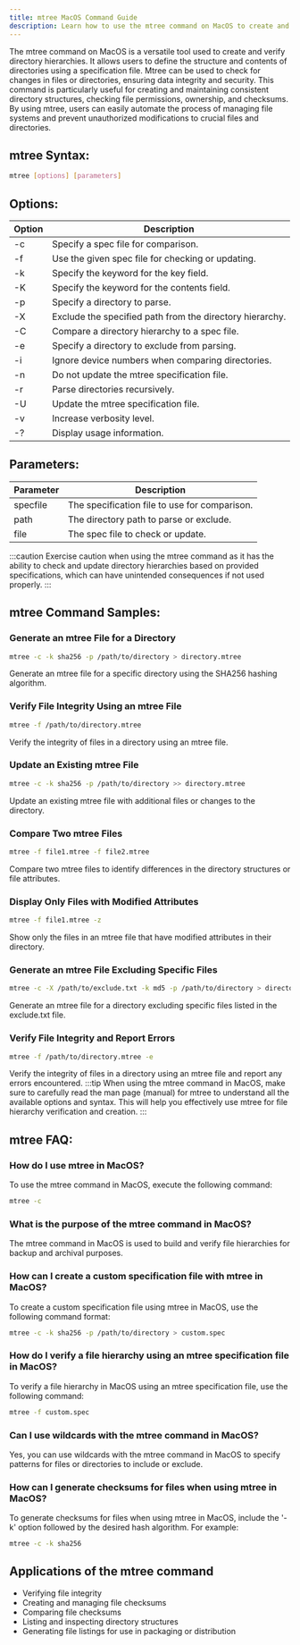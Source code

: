```yaml
---
title: mtree MacOS Command Guide
description: Learn how to use the mtree command on MacOS to create and verify directory hierarchies efficiently.
---
```


The mtree command on MacOS is a versatile tool used to create and verify directory hierarchies. It allows users to define the structure and contents of directories using a specification file. Mtree can be used to check for changes in files or directories, ensuring data integrity and security. This command is particularly useful for creating and maintaining consistent directory structures, checking file permissions, ownership, and checksums. By using mtree, users can easily automate the process of managing file systems and prevent unauthorized modifications to crucial files and directories.

## mtree Syntax:
```bash
mtree [options] [parameters]
```
## Options:
| Option | Description                     |
|--------|---------------------------------|
| -c     | Specify a spec file for comparison.                     |
| -f     | Use the given spec file for checking or updating.       |
| -k     | Specify the keyword for the key field.                  |
| -K     | Specify the keyword for the contents field.             |
| -p     | Specify a directory to parse.                           |
| -X     | Exclude the specified path from the directory hierarchy.|
| -C     | Compare a directory hierarchy to a spec file.           |
| -e     | Specify a directory to exclude from parsing.           |
| -i     | Ignore device numbers when comparing directories.       |
| -n     | Do not update the mtree specification file.             |
| -r     | Parse directories recursively.                          |
| -U     | Update the mtree specification file.                    |
| -v     | Increase verbosity level.                               |
| -?     | Display usage information.                              |

## Parameters:
| Parameter | Description                                     |
|-----------|-------------------------------------------------|
| specfile  | The specification file to use for comparison.    |
| path      | The directory path to parse or exclude.          |
| file      | The spec file to check or update.                |

:::caution
Exercise caution when using the mtree command as it has the ability to check and update directory hierarchies based on provided specifications, which can have unintended consequences if not used properly.
:::
## mtree Command Samples:
### Generate an mtree File for a Directory
```bash
mtree -c -k sha256 -p /path/to/directory > directory.mtree
```
Generate an mtree file for a specific directory using the SHA256 hashing algorithm.

### Verify File Integrity Using an mtree File
```bash
mtree -f /path/to/directory.mtree
```
Verify the integrity of files in a directory using an mtree file.

### Update an Existing mtree File
```bash
mtree -c -k sha256 -p /path/to/directory >> directory.mtree
```
Update an existing mtree file with additional files or changes to the directory.

### Compare Two mtree Files
```bash
mtree -f file1.mtree -f file2.mtree
```
Compare two mtree files to identify differences in the directory structures or file attributes.

### Display Only Files with Modified Attributes
```bash
mtree -f file1.mtree -z
```
Show only the files in an mtree file that have modified attributes in their directory.

### Generate an mtree File Excluding Specific Files
```bash
mtree -c -X /path/to/exclude.txt -k md5 -p /path/to/directory > directory.mtree
```
Generate an mtree file for a directory excluding specific files listed in the exclude.txt file.

### Verify File Integrity and Report Errors
```bash
mtree -f /path/to/directory.mtree -e
```
Verify the integrity of files in a directory using an mtree file and report any errors encountered.
:::tip
When using the mtree command in MacOS, make sure to carefully read the man page (manual) for mtree to understand all the available options and syntax. This will help you effectively use mtree for file hierarchy verification and creation.
:::

## mtree FAQ:
### How do I use mtree in MacOS?
To use the mtree command in MacOS, execute the following command:
```bash
mtree -c
```

### What is the purpose of the mtree command in MacOS?
The mtree command in MacOS is used to build and verify file hierarchies for backup and archival purposes.

### How can I create a custom specification file with mtree in MacOS?
To create a custom specification file using mtree in MacOS, use the following command format:
```bash
mtree -c -k sha256 -p /path/to/directory > custom.spec
```

### How do I verify a file hierarchy using an mtree specification file in MacOS?
To verify a file hierarchy in MacOS using an mtree specification file, use the following command:
```bash
mtree -f custom.spec
```

### Can I use wildcards with the mtree command in MacOS?
Yes, you can use wildcards with the mtree command in MacOS to specify patterns for files or directories to include or exclude.

### How can I generate checksums for files when using mtree in MacOS?
To generate checksums for files when using mtree in MacOS, include the '-k' option followed by the desired hash algorithm. For example:
```bash
mtree -c -k sha256
```
## Applications of the mtree command

- Verifying file integrity
- Creating and managing file checksums
- Comparing file checksums
- Listing and inspecting directory structures
- Generating file listings for use in packaging or distribution